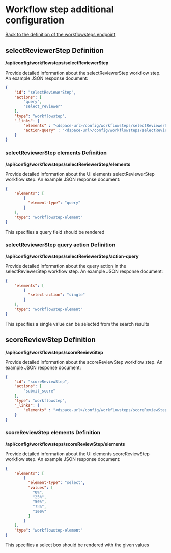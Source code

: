 # Workflow step additional configuration
[Back to the definition of the workflowsteps endpoint](workflowsteps.md)

## selectReviewerStep Definition
**/api/config/workflowsteps/selectReviewerStep**

Provide detailed information about the selectReviewerStep workflow step. An example JSON response document:
```json
{
  	"id": "selectReviewerStep",
    "actions": [
        "query",
        "select_reviewer"
    ],
  	"type": "workflowstep",
  	"_links": {
  		"elements" : "<dspace-url>/config/workflowsteps/selectReviewerStep/elements", 
  		"action-query" : "<dspace-url>/config/workflowsteps/selectReviewerStep/action-query" 
  	}
}
```

### selectReviewerStep elements Definition
**/api/config/workflowsteps/selectReviewerStep/elements**

Provide detailed information about the UI elements selectReviewerStep workflow step. An example JSON response document:
```json
{
    "elements": [
        {
          "element-type": "query"
        }
    ],
  	"type": "workflowstep-element"
}
```

This specifies a query field should be rendered

### selectReviewerStep query action Definition
**/api/config/workflowsteps/selectReviewerStep/action-query**

Provide detailed information about the query action in the selectReviewerStep workflow step. An example JSON response document:
```json
{
    "elements": [
        {
          "select-action": "single"
        }
    ],
  	"type": "workflowstep-element"
}
```

This specifies a single value can be selected from the search results

## scoreReviewStep Definition
**/api/config/workflowsteps/scoreReviewStep**

Provide detailed information about the scoreReviewStep workflow step. An example JSON response document:
```json
{
  	"id": "scoreReviewStep",
    "actions": [
        "submit_score"
    ],
  	"type": "workflowstep",
  	"_links": {
  		"elements" : "<dspace-url>/config/workflowsteps/scoreReviewStep/elements" 
  	}
}
```

### scoreReviewStep elements Definition
**/api/config/workflowsteps/scoreReviewStep/elements**

Provide detailed information about the UI elements scoreReviewStep workflow step. An example JSON response document:
```json
{
    "elements": [
        {
          "element-type": "select",
          "values": [
            "0%",
            "25%",
            "50%",
            "75%",
            "100%"
          ]
        }
    ],
  	"type": "workflowstep-element"
}
```

This specifies a select box should be rendered with the given values